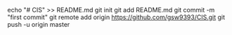 echo "# CIS" >> README.md
git init
git add README.md
git commit -m "first commit"
git remote add origin https://github.com/gsw9393/CIS.git
git push -u origin master
